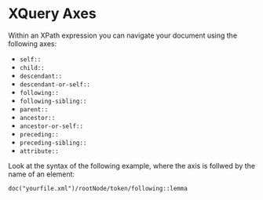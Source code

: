 # XQuery Axes

Within an XPath expression you can navigate your document using the following axes:

* `self::`
* `child::`
* `descendant::`
* `descendant-or-self::`
* `following::`
* `following-sibling::`
* `parent::`
* `ancestor::`
* `ancestor-or-self::`
* `preceding::`
* `preceding-sibling::`
* `attribute::`

Look at the syntax of the following example, where the axis is follwed by the name of an element:

`doc("yourfile.xml")/rootNode/token/following::lemma`
